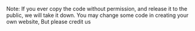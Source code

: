Note: If you ever copy the code without permission, and release it to the public, we will take it down.
You may change some code in creating your own website, But please credit us
